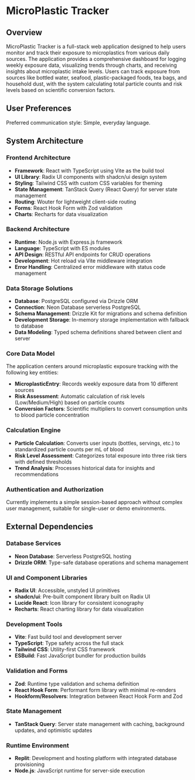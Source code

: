 # MicroPlastic Tracker

## Overview

MicroPlastic Tracker is a full-stack web application designed to help users monitor and track their exposure to microplastics from various daily sources. The application provides a comprehensive dashboard for logging weekly exposure data, visualizing trends through charts, and receiving insights about microplastic intake levels. Users can track exposure from sources like bottled water, seafood, plastic-packaged foods, tea bags, and household dust, with the system calculating total particle counts and risk levels based on scientific conversion factors.

## User Preferences

Preferred communication style: Simple, everyday language.

## System Architecture

### Frontend Architecture
- **Framework**: React with TypeScript using Vite as the build tool
- **UI Library**: Radix UI components with shadcn/ui design system
- **Styling**: Tailwind CSS with custom CSS variables for theming
- **State Management**: TanStack Query (React Query) for server state management
- **Routing**: Wouter for lightweight client-side routing
- **Forms**: React Hook Form with Zod validation
- **Charts**: Recharts for data visualization

### Backend Architecture
- **Runtime**: Node.js with Express.js framework
- **Language**: TypeScript with ES modules
- **API Design**: RESTful API endpoints for CRUD operations
- **Development**: Hot reload via Vite middleware integration
- **Error Handling**: Centralized error middleware with status code management

### Data Storage Solutions
- **Database**: PostgreSQL configured via Drizzle ORM
- **Connection**: Neon Database serverless PostgreSQL
- **Schema Management**: Drizzle Kit for migrations and schema definition
- **Development Storage**: In-memory storage implementation with fallback to database
- **Data Modeling**: Typed schema definitions shared between client and server

### Core Data Model
The application centers around microplastic exposure tracking with the following key entities:
- **MicroplasticEntry**: Records weekly exposure data from 10 different sources
- **Risk Assessment**: Automatic calculation of risk levels (Low/Medium/High) based on particle counts
- **Conversion Factors**: Scientific multipliers to convert consumption units to blood particle concentration

### Calculation Engine
- **Particle Calculation**: Converts user inputs (bottles, servings, etc.) to standardized particle counts per mL of blood
- **Risk Level Assessment**: Categorizes total exposure into three risk tiers with defined thresholds
- **Trend Analysis**: Processes historical data for insights and recommendations

### Authentication and Authorization
Currently implements a simple session-based approach without complex user management, suitable for single-user or demo environments.

## External Dependencies

### Database Services
- **Neon Database**: Serverless PostgreSQL hosting
- **Drizzle ORM**: Type-safe database operations and schema management

### UI and Component Libraries
- **Radix UI**: Accessible, unstyled UI primitives
- **shadcn/ui**: Pre-built component library built on Radix UI
- **Lucide React**: Icon library for consistent iconography
- **Recharts**: React charting library for data visualization

### Development Tools
- **Vite**: Fast build tool and development server
- **TypeScript**: Type safety across the full stack
- **Tailwind CSS**: Utility-first CSS framework
- **ESBuild**: Fast JavaScript bundler for production builds

### Validation and Forms
- **Zod**: Runtime type validation and schema definition
- **React Hook Form**: Performant form library with minimal re-renders
- **Hookform/Resolvers**: Integration between React Hook Form and Zod

### State Management
- **TanStack Query**: Server state management with caching, background updates, and optimistic updates

### Runtime Environment
- **Replit**: Development and hosting platform with integrated database provisioning
- **Node.js**: JavaScript runtime for server-side execution